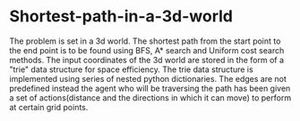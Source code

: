 # Shortest-path-in-a-3d-world

The problem is set in a 3d world. The shortest path from the start point to the end point is to be found using BFS, A* search and Uniform cost search methods. The input coordinates of the 3d world are stored in the form of a "trie" data structure for space efficiency. The trie data structure is implemented using series of nested python dictionaries. The edges are not predefined instead the agent who will be traversing the path has been given a set of actions(distance and the directions in which it can move) to perform at certain grid points.
